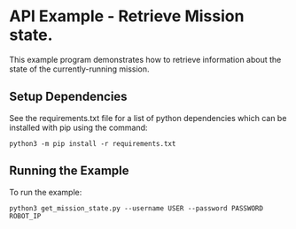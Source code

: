 <!--
Copyright (c) 2020 Boston Dynamics, Inc.  All rights reserved.

Downloading, reproducing, distributing or otherwise using the SDK Software
is subject to the terms and conditions of the Boston Dynamics Software
Development Kit License (20191101-BDSDK-SL).
-->

# API Example - Retrieve Mission state.

This example program demonstrates how to retrieve information about the state of the currently-running mission.

## Setup Dependencies
See the requirements.txt file for a list of python dependencies which can be installed with pip using the command:
```
python3 -m pip install -r requirements.txt
```

## Running the Example
To run the example:
```
python3 get_mission_state.py --username USER --password PASSWORD ROBOT_IP
```